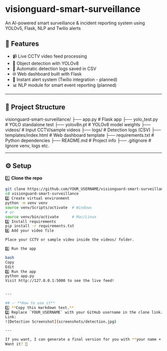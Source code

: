 # visionguard-smart-surveillance
An AI-powered smart surveillance &amp; incident reporting system using YOLOv5, Flask, NLP and Twilio alerts

## 🚀 Features

- 📹 Live CCTV video feed processing
- 🎯 Object detection with YOLOv8
- 📝 Automatic detection logs saved in CSV
- 🌐 Web dashboard built with Flask
- 🔔 Instant alert system (Twilio integration - planned)
- 📊 NLP module for smart event reporting (planned)

---

## 📂 Project Structure

visionguard-smart-surveillance/
├── app.py # Flask app
├── yolo_test.py # YOLO standalone test
├── yolov8n.pt # YOLOv8 model weights
├── videos/ # Input CCTV/sample videos
├── logs/ # Detection logs (CSV)
├── templates/index.html # Web dashboard template
├── requirements.txt # Python dependencies
├── README.md # Project info
├── .gitignore # Ignore venv, logs etc.


---

## ⚙️ Setup

1️⃣ **Clone the repo**
```bash
git clone https://github.com/YOUR_USERNAME/visionguard-smart-surveillance.git
cd visionguard-smart-surveillance
2️⃣ Create virtual environment
python -m venv venv
source venv/Scripts/activate  # Windows
# or
source venv/bin/activate      # Mac/Linux
3️⃣ Install requirements
pip install -r requirements.txt
4️⃣ Add your video file

Place your CCTV or sample video inside the videos/ folder.

5️⃣ Run the app

bash
Copy
Edit
5️⃣ Run the app
python app.py
Visit http://127.0.0.1:5000 to see the live feed!


---

## ✅ **How to use it**
1️⃣ **Copy this markdown text.**  
2️⃣ Replace `YOUR_USERNAME` with your GitHub username in the clone link.
Link:
![Detection Screenshot](screenshots/detection.jpg)

---

If you want, I can generate a final version for you with **your name + repo link**.  
Want it? 🚀
